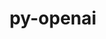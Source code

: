 ---
title: "py-openai"
layout: cache
categories: [package, develop]
meta: {"compilers": ["gcc@11.4.0", "gcc@9.4.0", "none"], "num_specs": 26, "num_specs_by_stack": {"e4s": 11, "e4s-neoverse_v1": 3, "e4s-oneapi": 11, "e4s-power": 1, "root": 26}, "oss": ["ubuntu20.04", "ubuntu22.04"], "platforms": ["linux"], "stacks": ["e4s", "e4s-neoverse_v1", "e4s-oneapi", "e4s-power", "root"], "targets": ["neoverse_v1", "ppc64le", "x86_64_v3"], "versions": ["0.27.8"]}
spec_details: [{"compiler": "gcc@9.4.0", "hash": "4wvh5njsk3lzrqwgvuvtnqxzwp6viv2d", "os": "ubuntu20.04", "platform": "linux", "size": "-", "stacks": ["e4s-power", "root"], "target": "ppc64le", "variants": ["build_system=python_pip", "~datalib", "~embeddings", "~wandb"], "versions": ["0.27.8"]}, {"compiler": "gcc@11.4.0", "hash": "4x6dwgdiwukkodg2qlztf6zyhtvggd4x", "os": "ubuntu22.04", "platform": "linux", "size": "-", "stacks": ["e4s-neoverse_v1", "root"], "target": "neoverse_v1", "variants": ["build_system=python_pip", "~datalib", "~embeddings", "~wandb"], "versions": ["0.27.8"]}, {"compiler": "none", "hash": "7g25lmcvphyxhp3rwliu333ioop73ptq", "os": "ubuntu22.04", "platform": "linux", "size": "-", "stacks": ["e4s-oneapi", "root"], "target": "x86_64_v3", "variants": ["build_system=python_pip", "~datalib", "~embeddings", "~wandb"], "versions": ["0.27.8"]}, {"compiler": "gcc@11.4.0", "hash": "bzik3tmeltjr74bld2lrlnyfddz7poc3", "os": "ubuntu22.04", "platform": "linux", "size": "-", "stacks": ["e4s-neoverse_v1", "root"], "target": "neoverse_v1", "variants": ["build_system=python_pip", "~datalib", "~embeddings", "~wandb"], "versions": ["0.27.8"]}, {"compiler": "none", "hash": "cznxiaeyavwtjjihlfdymserotq26ymk", "os": "ubuntu22.04", "platform": "linux", "size": "-", "stacks": ["e4s", "root"], "target": "x86_64_v3", "variants": ["build_system=python_pip", "~datalib", "~embeddings", "~wandb"], "versions": ["0.27.8"]}, {"compiler": "none", "hash": "dc7ckw3iuguocy36mlq6en2aavogptpf", "os": "ubuntu22.04", "platform": "linux", "size": "-", "stacks": ["e4s-oneapi", "root"], "target": "x86_64_v3", "variants": ["build_system=python_pip", "~datalib", "~embeddings", "~wandb"], "versions": ["0.27.8"]}, {"compiler": "none", "hash": "dpdekbf62bs3wdtim6nhr4toiwdiauj4", "os": "ubuntu22.04", "platform": "linux", "size": "-", "stacks": ["e4s", "root"], "target": "x86_64_v3", "variants": ["build_system=python_pip", "~datalib", "~embeddings", "~wandb"], "versions": ["0.27.8"]}, {"compiler": "none", "hash": "g7ccm4a43j2le2hlsc4axhwtfciykbv6", "os": "ubuntu22.04", "platform": "linux", "size": "-", "stacks": ["e4s-oneapi", "root"], "target": "x86_64_v3", "variants": ["build_system=python_pip", "~datalib", "~embeddings", "~wandb"], "versions": ["0.27.8"]}, {"compiler": "none", "hash": "gfsyamjbvmbkjiepr4q65g7jl2x7djar", "os": "ubuntu22.04", "platform": "linux", "size": "-", "stacks": ["e4s", "root"], "target": "x86_64_v3", "variants": ["build_system=python_pip", "~datalib", "~embeddings", "~wandb"], "versions": ["0.27.8"]}, {"compiler": "gcc@11.4.0", "hash": "jgvdmcack4gbgcliokusv4f4uzdtqy33", "os": "ubuntu22.04", "platform": "linux", "size": "-", "stacks": ["e4s-neoverse_v1", "root"], "target": "neoverse_v1", "variants": ["build_system=python_pip", "~datalib", "~embeddings", "~wandb"], "versions": ["0.27.8"]}, {"compiler": "none", "hash": "jhokxkh6nvbp3e2xmwklrunrlzdo3h3l", "os": "ubuntu22.04", "platform": "linux", "size": "-", "stacks": ["e4s-oneapi", "root"], "target": "x86_64_v3", "variants": ["build_system=python_pip", "~datalib", "~embeddings", "~wandb"], "versions": ["0.27.8"]}, {"compiler": "none", "hash": "jkbchtalqi2wxamd3ncersdxxu6rexpp", "os": "ubuntu22.04", "platform": "linux", "size": "-", "stacks": ["e4s-oneapi", "root"], "target": "x86_64_v3", "variants": ["build_system=python_pip", "~datalib", "~embeddings", "~wandb"], "versions": ["0.27.8"]}, {"compiler": "none", "hash": "mlw6lgngsnaxx6mfz6yqrer3346izr7p", "os": "ubuntu22.04", "platform": "linux", "size": "-", "stacks": ["e4s", "root"], "target": "x86_64_v3", "variants": ["build_system=python_pip", "~datalib", "~embeddings", "~wandb"], "versions": ["0.27.8"]}, {"compiler": "none", "hash": "nozitopynxhtvuvr27zqe3kvgdngqykr", "os": "ubuntu22.04", "platform": "linux", "size": "-", "stacks": ["e4s", "root"], "target": "x86_64_v3", "variants": ["build_system=python_pip", "~datalib", "~embeddings", "~wandb"], "versions": ["0.27.8"]}, {"compiler": "none", "hash": "nu2rqte6zpmkg6ijgbjjzcqr2f5t5rdl", "os": "ubuntu22.04", "platform": "linux", "size": "-", "stacks": ["e4s-oneapi", "root"], "target": "x86_64_v3", "variants": ["build_system=python_pip", "~datalib", "~embeddings", "~wandb"], "versions": ["0.27.8"]}, {"compiler": "none", "hash": "pwo4vcifvtl3fbmcm2vuo5nz63ahenca", "os": "ubuntu22.04", "platform": "linux", "size": "-", "stacks": ["e4s", "root"], "target": "x86_64_v3", "variants": ["build_system=python_pip", "~datalib", "~embeddings", "~wandb"], "versions": ["0.27.8"]}, {"compiler": "none", "hash": "qcsyts67ua3uezkihxx2wiww2kxtrntx", "os": "ubuntu22.04", "platform": "linux", "size": "-", "stacks": ["e4s", "root"], "target": "x86_64_v3", "variants": ["build_system=python_pip", "~datalib", "~embeddings", "~wandb"], "versions": ["0.27.8"]}, {"compiler": "none", "hash": "r72bmo5u63h6ijojd6ecvugillmwh6o5", "os": "ubuntu22.04", "platform": "linux", "size": "-", "stacks": ["e4s-oneapi", "root"], "target": "x86_64_v3", "variants": ["build_system=python_pip", "~datalib", "~embeddings", "~wandb"], "versions": ["0.27.8"]}, {"compiler": "none", "hash": "rhiacf64wjwbfofbzcohwdjfuxjesewl", "os": "ubuntu22.04", "platform": "linux", "size": "-", "stacks": ["e4s", "root"], "target": "x86_64_v3", "variants": ["build_system=python_pip", "~datalib", "~embeddings", "~wandb"], "versions": ["0.27.8"]}, {"compiler": "none", "hash": "rlnetkkche3qokhg44phgqkcrybvjnkn", "os": "ubuntu22.04", "platform": "linux", "size": "-", "stacks": ["e4s", "root"], "target": "x86_64_v3", "variants": ["build_system=python_pip", "~datalib", "~embeddings", "~wandb"], "versions": ["0.27.8"]}, {"compiler": "none", "hash": "uhrkhy4vksax43hltjwton6akej6lmla", "os": "ubuntu22.04", "platform": "linux", "size": "-", "stacks": ["e4s", "root"], "target": "x86_64_v3", "variants": ["build_system=python_pip", "~datalib", "~embeddings", "~wandb"], "versions": ["0.27.8"]}, {"compiler": "none", "hash": "vermdh3aftedirzgvmt7z7vxg3uwfw7x", "os": "ubuntu22.04", "platform": "linux", "size": "-", "stacks": ["e4s-oneapi", "root"], "target": "x86_64_v3", "variants": ["build_system=python_pip", "~datalib", "~embeddings", "~wandb"], "versions": ["0.27.8"]}, {"compiler": "none", "hash": "w3vwt3ho5aismex2qns5quhv6t7uvgfu", "os": "ubuntu22.04", "platform": "linux", "size": "-", "stacks": ["e4s-oneapi", "root"], "target": "x86_64_v3", "variants": ["build_system=python_pip", "~datalib", "~embeddings", "~wandb"], "versions": ["0.27.8"]}, {"compiler": "none", "hash": "x3vlblzh3m5grww6yppntrgu3hjhv4m7", "os": "ubuntu22.04", "platform": "linux", "size": "-", "stacks": ["e4s-oneapi", "root"], "target": "x86_64_v3", "variants": ["build_system=python_pip", "~datalib", "~embeddings", "~wandb"], "versions": ["0.27.8"]}, {"compiler": "none", "hash": "xqpbyj6wbn34k52ibmpwaiaxi6wsqd6y", "os": "ubuntu22.04", "platform": "linux", "size": "-", "stacks": ["e4s", "root"], "target": "x86_64_v3", "variants": ["build_system=python_pip", "~datalib", "~embeddings", "~wandb"], "versions": ["0.27.8"]}, {"compiler": "none", "hash": "zcpwegq27mt3zufrisxmnkavlrvivyin", "os": "ubuntu22.04", "platform": "linux", "size": "-", "stacks": ["e4s-oneapi", "root"], "target": "x86_64_v3", "variants": ["build_system=python_pip", "~datalib", "~embeddings", "~wandb"], "versions": ["0.27.8"]}]
---